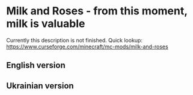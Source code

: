 # Milk and Roses - from this moment, milk is valuable

Currently this description is not finished. Quick lookup: https://www.curseforge.com/minecraft/mc-mods/milk-and-roses

## English version

## Ukrainian version
